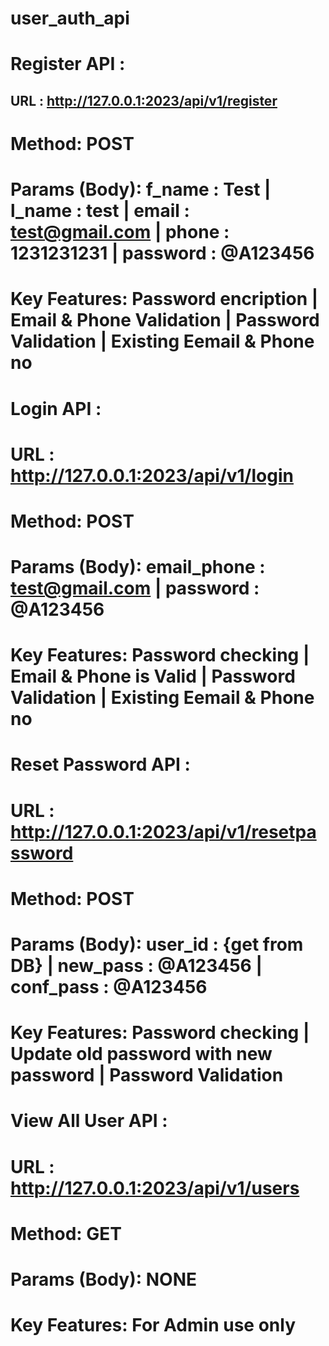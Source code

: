 # user_auth_api

# Register API :
## URL : http://127.0.0.1:2023/api/v1/register
# Method: POST
# Params (Body): f_name : Test | l_name : test | email : test@gmail.com | phone : 1231231231 | password : @A123456
# Key Features: Password encription | Email & Phone Validation | Password Validation | Existing Eemail & Phone no

# Login API :
# URL : http://127.0.0.1:2023/api/v1/login
# Method: POST
# Params (Body): email_phone : test@gmail.com | password : @A123456
# Key Features: Password checking | Email & Phone is Valid | Password Validation | Existing Eemail & Phone no

# Reset Password API :
# URL : http://127.0.0.1:2023/api/v1/resetpassword
# Method: POST
# Params (Body): user_id : {get from DB} | new_pass : @A123456 | conf_pass : @A123456
# Key Features: Password checking | Update old password with new password | Password Validation

# View All User API :
# URL : http://127.0.0.1:2023/api/v1/users
# Method: GET
# Params (Body): NONE
# Key Features: For Admin use only
